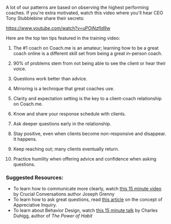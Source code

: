 A lot of our patterns are based on observing the highest performing coaches. If you're extra motivated, watch this video where you'll hear CEO Tony Stubblebine share their secrets:

https://www.youtube.com/watch?v=uPOiNzfld9w

Here are the top ten tips featured in the training video:

1. The #1 coach on Coach.me is an amateur; learning how to be a great coach online is a different skill set from being a great in-person coach.

2. 90% of problems stem from not being able to see the client or hear their voice.

3. Questions work better than advice.

4. Mirroring is a technique that great coaches use.

5. Clarity and expectation setting is the key to a client-coach relationship on Coach.me.

6. Know and share your response schedule with clients.

7. Ask deeper questions early in the relationship.

8. Stay positive, even when clients become non-responsive and disappear. It happens.

9. Keep reaching out; many clients eventually return.

10. Practice humility when offering advice and confidence when asking questions.

### Suggested Resources:

* To learn how to communicate more clearly, watch [this 15 minute video](https://www.youtube.com/watch?v=PuJgqTs-G44) by Crucial Conversations author Joseph Grenny
* To learn how to ask great questions, read [this article](http://www.mindtools.com/pages/article/newTMC_85.htm) on the concept of Appreciative Inquiry.
* To learn about Behavior Design, watch [this 15 minute talk](https://www.youtube.com/watch?v=OMbsGBlpP30 ) by Charles Duhigg, author of _The Power of Habit_
